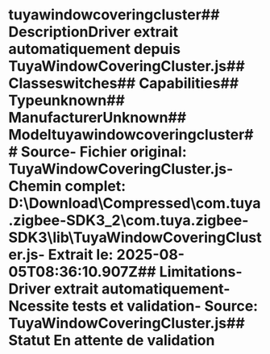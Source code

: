 # tuyawindowcoveringcluster##  DescriptionDriver extrait automatiquement depuis TuyaWindowCoveringCluster.js##  Classeswitches##  Capabilities##  Typeunknown##  ManufacturerUnknown##  Modeltuyawindowcoveringcluster##  Source- **Fichier original**: TuyaWindowCoveringCluster.js- **Chemin complet**: D:\Download\Compressed\com.tuya.zigbee-SDK3_2\com.tuya.zigbee-SDK3\lib\TuyaWindowCoveringCluster.js- **Extrait le**: 2025-08-05T08:36:10.907Z##  Limitations- Driver extrait automatiquement- Ncessite tests et validation- Source: TuyaWindowCoveringCluster.js##  Statut En attente de validation
